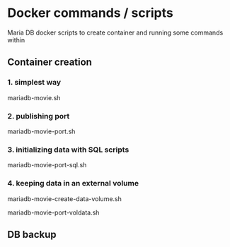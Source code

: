 # Docker commands / scripts
Maria DB docker scripts to create container and running some commands within

## Container creation
### 1. simplest way
mariadb-movie.sh

### 2. publishing port
mariadb-movie-port.sh

### 3. initializing data with SQL scripts
mariadb-movie-port-sql.sh

### 4. keeping data in an external volume
mariadb-movie-create-data-volume.sh

mariadb-movie-port-voldata.sh

## DB backup
